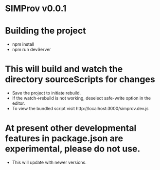 # SIMProv v0.0.1

# Building the project
- npm install
- npm run devServer

# This will build and watch the directory sourceScripts for changes
 - Save the project to initiate rebuild.
 - If the watch->rebuild is not working, deselect safe-write option in the editor.
 - To view the bundled script visit http://localhost:3000/simprov.dev.js
 
# At present other developmental features in package.json are experimental, please do not use.
- This will update with newer versions.